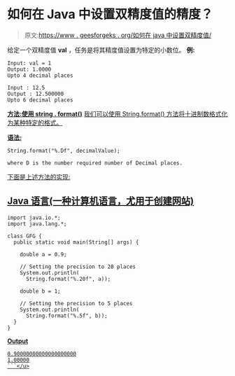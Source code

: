 # 如何在 Java 中设置双精度值的精度？

> 原文:[https://www . geesforgeks . org/如何在 java 中设置双精度值/](https://www.geeksforgeeks.org/how-to-set-precision-for-double-values-in-java/)

给定一个双精度值 **val** ，任务是将其精度值设置为特定的小数位。
**例:**

```
Input: val = 1 
Output: 1.0000
Upto 4 decimal places

Input : 12.5
Output : 12.500000
Upto 6 decimal places
```

**<u>方法:使用 string . format()</u>** <u>我们可以使用 [String.format()](https://www.geeksforgeeks.org/java-string-format-examples/) 方法将十进制数格式化为某种特定的格式。</u>

<u>**语法:**</u>

```
String.format("%.Df", decimalValue);

where D is the number required number of Decimal places.
```

<u>下面是上述方法的实现:</u>

## <u>Java 语言(一种计算机语言，尤用于创建网站)</u>

```
import java.io.*;
import java.lang.*;

class GFG {
  public static void main(String[] args) {

    double a = 0.9;

    // Setting the precision to 20 places
    System.out.println(
      String.format("%.20f", a));

    double b = 1;

    // Setting the precision to 5 places
    System.out.println(
      String.format("%.5f", b));
  }
}
```

<u>**Output**

```
0.90000000000000000000
1.00000
```</u>